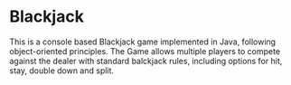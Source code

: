 # Blackjack
This is a console based Blackjack game implemented in Java, following object-oriented principles. The Game allows multiple players to compete against the dealer with standard balckjack rules, including options for hit, stay, double down and split.
